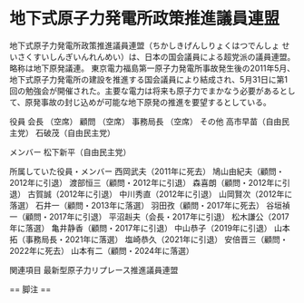 # 地下式原子力発電所政策推進議員連盟

地下式原子力発電所政策推進議員連盟（ちかしきげんしりょくはつでんしょ せいさくすいしんぎいんれんめい）は、日本の国会議員による超党派の議員連盟。略称は地下原発議連。
東京電力福島第一原子力発電所事故発生後の2011年5月、地下式原子力発電所の建設を推進する国会議員により結成され、5月31日に第1回の勉強会が開催された。主要な電力は将来も原子力でまかなう必要があるとして、原発事故の封じ込めが可能な地下原発の推進を要望するとしている。

役員
会長
（空席）
顧問
（空席）
事務局長
（空席）
その他
高市早苗（自由民主党）
石破茂（自由民主党）

メンバー
松下新平（自由民主党）

所属していた役員・メンバー
西岡武夫（2011年に死去）
鳩山由紀夫（顧問・2012年に引退）
渡部恒三（顧問・2012年に引退）
森喜朗（顧問・2012年に引退）
古賀誠（2012年に引退）
中川秀直（2012年に引退）
山岡賢次（2012年に落選）
石井一（顧問・2013年に落選）
羽田孜（顧問・2017年に死去）
谷垣禎一（顧問・2017年に引退）
平沼赳夫（会長・2017年に引退）
松木謙公（2017年に落選）
亀井静香（顧問・2017年に引退）
中山恭子（2019年に引退）
山本拓（事務局長・2021年に落選）
塩崎恭久（2021年に引退）
安倍晋三（顧問・2022年に死去）
山本有二（顧問・2024年に落選）

関連項目
最新型原子力リプレース推進議員連盟


== 脚注 ==